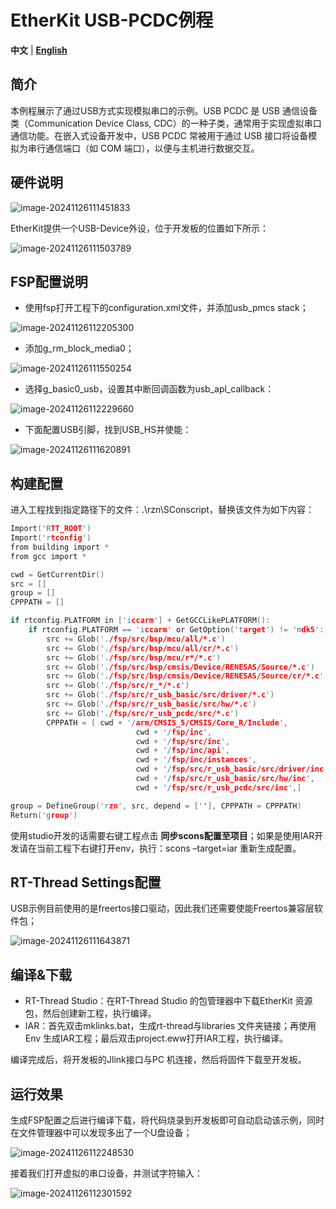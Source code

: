 # EtherKit USB-PCDC例程

**中文** | [**English**](./README.md)

## 简介

本例程展示了通过USB方式实现模拟串口的示例。USB PCDC 是 USB 通信设备类（Communication Device Class, CDC）的一种子类，通常用于实现虚拟串口通信功能。在嵌入式设备开发中，USB PCDC 常被用于通过 USB 接口将设备模拟为串行通信端口（如 COM 端口），以便与主机进行数据交互。

## 硬件说明

![image-20241126111451833](figures/image-20241126111451833.png)

EtherKit提供一个USB-Device外设，位于开发板的位置如下所示：

![image-20241126111503789](figures/image-20241126111503789.png)

## FSP配置说明

* 使用fsp打开工程下的configuration.xml文件，并添加usb_pmcs stack；

![image-20241126112205300](figures/image-20241126112205300.png)

* 添加g_rm_block_media0；

![image-20241126111550254](figures/image-20241126111550254.png)

* 选择g_basic0_usb，设置其中断回调函数为usb_apl_callback：

![image-20241126112229660](figures/image-20241126112229660.png)

* 下面配置USB引脚，找到USB_HS并使能：

![image-20241126111620891](figures/image-20241126111620891.png)

## 构建配置

进入工程找到指定路径下的文件：.\rzn\SConscript，替换该文件为如下内容：

```c
Import('RTT_ROOT')
Import('rtconfig')
from building import *
from gcc import *

cwd = GetCurrentDir()
src = []
group = []
CPPPATH = []

if rtconfig.PLATFORM in ['iccarm'] + GetGCCLikePLATFORM():
    if rtconfig.PLATFORM == 'iccarm' or GetOption('target') != 'mdk5':
        src += Glob('./fsp/src/bsp/mcu/all/*.c')
        src += Glob('./fsp/src/bsp/mcu/all/cr/*.c')
        src += Glob('./fsp/src/bsp/mcu/r*/*.c')
        src += Glob('./fsp/src/bsp/cmsis/Device/RENESAS/Source/*.c')
        src += Glob('./fsp/src/bsp/cmsis/Device/RENESAS/Source/cr/*.c')
        src += Glob('./fsp/src/r_*/*.c')
        src += Glob('./fsp/src/r_usb_basic/src/driver/*.c')
        src += Glob('./fsp/src/r_usb_basic/src/hw/*.c')
        src += Glob('./fsp/src/r_usb_pcdc/src/*.c')
        CPPPATH = [ cwd + '/arm/CMSIS_5/CMSIS/Core_R/Include',
                            cwd + '/fsp/inc',
                            cwd + '/fsp/src/inc',
                            cwd + '/fsp/inc/api',
                            cwd + '/fsp/inc/instances',
                            cwd + '/fsp/src/r_usb_basic/src/driver/inc',
                            cwd + '/fsp/src/r_usb_basic/src/hw/inc',
                            cwd + '/fsp/src/r_usb_pcdc/src/inc',]

group = DefineGroup('rzn', src, depend = [''], CPPPATH = CPPPATH)
Return('group')
```

使用studio开发的话需要右键工程点击 **同步scons配置至项目**；如果是使用IAR开发请在当前工程下右键打开env，执行：scons –target=iar 重新生成配置。

## RT-Thread Settings配置

USB示例目前使用的是freertos接口驱动，因此我们还需要使能Freertos兼容层软件包；

![image-20241126111643871](figures/image-20241126111643871.png)

## 编译&下载

* RT-Thread Studio：在RT-Thread Studio 的包管理器中下载EtherKit 资源包，然后创建新工程，执行编译。
* IAR：首先双击mklinks.bat，生成rt-thread与libraries 文件夹链接；再使用Env 生成IAR工程；最后双击project.eww打开IAR工程，执行编译。

编译完成后，将开发板的Jlink接口与PC 机连接，然后将固件下载至开发板。

## 运行效果

生成FSP配置之后进行编译下载，将代码烧录到开发板即可自动启动该示例，同时在文件管理器中可以发现多出了一个U盘设备；

![image-20241126112248530](figures/image-20241126112248530.png)

接着我们打开虚拟的串口设备，并测试字符输入：

![image-20241126112301592](figures/image-20241126112301592.png)